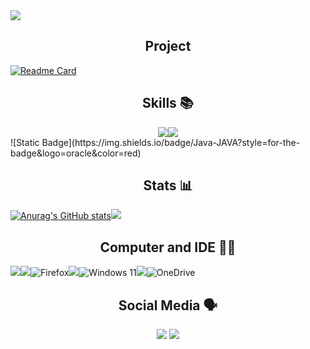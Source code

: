 <img src="https://github.com/MAG3845/mag3845/blob/main/header.png">

<h2 align='center'>Project</h2> 

[![Readme Card](https://github-readme-stats.vercel.app/api/pin/?username=mag3845&repo=statusbot)](https://github.com/mag3845/statusbot)

<h2 align='center'>Skills 📚</h2>

<div align='center'><img align='center' src='https://img.shields.io/badge/Node.js-339933?style=for-the-badge&logo=nodedotjs&logoColor=white'><img align='center' src='https://img.shields.io/badge/Python-FFD43B?style=for-the-badge&logo=python&logoColor=blue'></div> ![Static Badge](https://img.shields.io/badge/Java-JAVA?style=for-the-badge&logo=oracle&color=red)



<h2 align='center'>Stats 📊</h2>

[![Anurag's GitHub stats](https://github-readme-stats.vercel.app/api?username=mag3845)](https://github.com/mag3845)<img src='https://github-readme-stats.vercel.app/api/top-langs/?username=mag3845'>


<h2 align='center'>Computer and IDE 👨‍💻</h2>

<img src='https://img.shields.io/badge/hp%20laptop-007DB8?style=for-the-badge&logo=hp&logoColor=white'><img src='https://img.shields.io/badge/Intel%20Pentium_12th-0071C5?style=for-the-badge&logo=intel&logoColor=white'>![Firefox](https://img.shields.io/badge/Firefox-FF7139?style=for-the-badge&logo=Firefox-Browser&logoColor=white)<img src='https://img.shields.io/badge/windows%20terminal-4D4D4D?style=for-the-badge&logo=windows%20terminal&logoColor=white'>![Windows 11](https://img.shields.io/badge/Windows%2011-%230079d5.svg?style=for-the-badge&logo=Windows%2011&logoColor=white)<img src='https://img.shields.io/badge/VSCode-0078D4?style=for-the-badge&logo=visual%20studio%20code&logoColor=white'>![OneDrive](https://img.shields.io/badge/OneDrive-white?style=for-the-badge&logo=Microsoft%20OneDrive&logoColor=0078D4)

<h2 align='center'>Social Media 🗣️</h2>

<div align='center'><a href='https://twitter.com/mag_3945'><img src='https://img.shields.io/badge/Twitter-1DA1F2?style=for-the-badge&logo=twitter&logoColor=white'></a>
<a href='https://github.com/mag3845'><img src='https://img.shields.io/badge/GitHub-100000?style=for-the-badge&logo=github&logoColor=white'></a></div>
